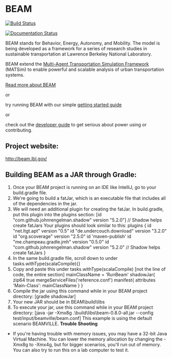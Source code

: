 # BEAM

[![Build Status](https://beam-ci.tk/job/master/badge/icon)](https://beam-ci.tk/job/master/)

[![Documentation Status](https://readthedocs.org/projects/beam/badge/?version=latest)](http://beam.readthedocs.io/en/latest/?badge=latest)

BEAM stands for Behavior, Energy, Autonomy, and Mobility. The model is being developed as a framework for a series of research studies in sustainable transportation at Lawrence Berkeley National Laboratory.  

BEAM extend the [Multi-Agent Transportation Simulation Framework](https://github.com/matsim-org/matsim) (MATSim) to enable powerful and scalable analysis of urban transportation systems.

[Read more about BEAM](http://beam.readthedocs.io/en/latest/about.html) 

or 

try running BEAM with our simple [getting started guide](http://beam.readthedocs.io/en/latest/users.html#getting-started) 

or  

check out the [developer guide](http://beam.readthedocs.io/en/latest/developers.html) to get serious about power using or contributing.

## Project website: 
http://beam.lbl.gov/


## Building BEAM as a JAR through Gradle:
1. Once your BEAM project is running on an IDE like IntelliJ, go to your build.gradle file.
2. We're going to build a fatJar, which is an executable file that includes all of the dependencies in the jar. 
3. We will need an additional plugin for creating the fatJar. In build.gradle, put this plugin into the plugins section:
[id "com.github.johnrengelman.shadow" version "5.2.0"] // Shadow helps create fatJars
Your plugins should look similar to this: 
plugins {
    id "net.ltgt.apt" version "0.5"
    id "de.undercouch.download" version "3.2.0"
    id "org.scoverage" version "2.5.0"
    id 'maven-publish'
    id "me.champeau.gradle.jmh" version "0.5.0"
    id "com.github.johnrengelman.shadow" version "5.2.0" // Shadow helps create fatJars
}
4. In the same build.gradle file, scroll down to under tasks.withType(scalaCompile){}
5. Copy and paste this under tasks.withType(scalaCompile) [not the line of code, the entire section]
mainClassName = 'RunBeam'
shadowJar{
    zip64 true
    mergeServiceFiles('reference.conf')
    manifest{
        attributes 'Main-Class': mainClassName
    }
}
6. Compile the jar using this command while in your BEAM project directory:
    [gradle shadowJar]
7. Your new JAR should be in BEAM\build\libs
8. To execute your jar, use this command while in your BEAM project directory:
 [java -jar -Xmx8g .\build\libs\beam-0.8.0-all.jar --config test/input/beamville/beam.conf]
 This example is using the default scenario BEAMVILLE. 
 **Trouble Shooting**
 - If you're having trouble with memory issues, you may have a 32-bit Java Virtual Machine. You can lower the memory allocation by changing the -Xmx8g to -Xmx4g, but for bigger scenarios, you'll run out of memory. You can also try to run this on a lab computer to test it. 

